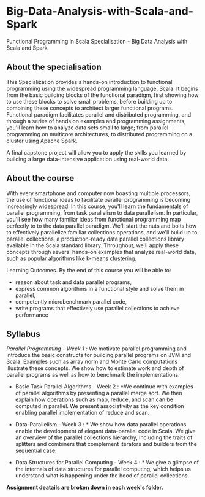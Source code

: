 # Big-Data-Analysis-with-Scala-and-Spark
Functional Programming in Scala Specialisation - Big Data Analysis with Scala and Spark


## About the specialisation

This Specialization provides a hands-on introduction to functional programming using the widespread programming language, Scala. It begins from the basic building blocks of the functional paradigm, first showing how to use these blocks to solve small problems, before building up to combining these concepts to architect larger functional programs. Functional paradigm facilitates parallel and distributed programming, and through a series of hands on examples and programming assignments, you'll learn how to analyze data sets small to large; from parallel programming on multicore architectures, to distributed programming on a cluster using Apache Spark.

A final capstone project will allow you to apply the skills you learned by building a large data-intensive application using real-world data.

## About the course

With every smartphone and computer now boasting multiple processors, the use of functional ideas to facilitate parallel programming is becoming increasingly widespread. In this course, you'll learn the fundamentals of parallel programming, from task parallelism to data parallelism. In particular, you'll see how many familiar ideas from functional programming map perfectly to to the data parallel paradigm. We'll start the nuts and bolts how to effectively parallelize familiar collections operations, and we'll build up to parallel collections, a production-ready data parallel collections library available in the Scala standard library. Throughout, we'll apply these concepts through several hands-on examples that analyze real-world data, such as popular algorithms like k-means clustering.

Learning Outcomes. By the end of this course you will be able to:

- reason about task and data parallel programs,
- express common algorithms in a functional style and solve them in parallel,
- competently microbenchmark parallel code,
- write programs that effectively use parallel collections to achieve performance

## Syllabus 



*Parallel Programming - Week 1 :* We motivate parallel programming and introduce the basic constructs for building parallel programs on JVM and Scala. Examples such as array norm and Monte Carlo computations illustrate these concepts. We show how to estimate work and depth of parallel programs as well as how to benchmark the implementations.

* Basic Task Parallel Algorithms - Week 2 : *We continue with examples of parallel algorithms by presenting a parallel merge sort. We then explain how operations such as map, reduce, and scan can be computed in parallel. We present associativity as the key condition enabling parallel implementation of reduce and scan.

* Data-Parallelism - Week 3 : * We show how data parallel operations enable the development of elegant data-parallel code in Scala. We give an overview of the parallel collections hierarchy, including the traits of splitters and combiners that complement iterators and builders from the sequential case.

* Data Structures for Parallel Computing - Week 4 : * We give a glimpse of the internals of data structures for parallel computing, which helps us understand what is happening under the hood of parallel collections.


**Assignment deatails are broken down in each week's folder.**
